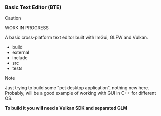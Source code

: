 ### Basic Text Editor (BTE)

> [!CAUTION]
> WORK IN PROGRESS

A basic cross-platform text editor built with ImGui, GLFW and Vulkan.
- build
- external
- include
- src
- tests

> [!NOTE]
> Just trying to build some "pet desktop application", nothing new here.
> Probably, will be a good example of working with GUI in C++ for different OS.

**To build it you will need a Vulkan SDK and separated GLM**